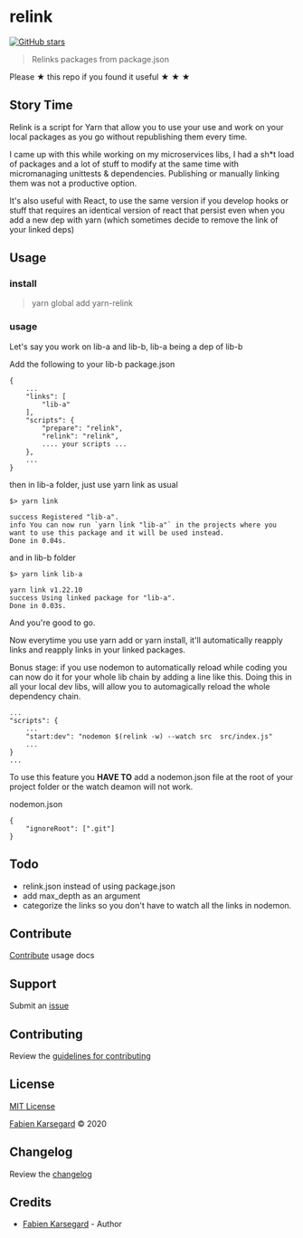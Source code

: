 # relink

[![GitHub stars](https://img.shields.io/github/stars/fdt2k/relink.svg?style=social&label=Stars)](https://github.com/fdt2k/relink)

> Relinks packages from package.json

Please ★ this repo if you found it useful ★ ★ ★


## Story Time


Relink is a script for Yarn that allow you to use your use and work on your local packages as you go without republishing them every time.

I came up with this while working on my microservices libs, I had a sh*t load of packages and a lot of stuff to modify at the same time with micromanaging unittests & dependencies. Publishing or manually linking them was not a productive option.

It's also useful with React, to use the same version if you develop hooks or stuff that requires an identical version of react that persist even when you add a new dep with yarn (which sometimes decide to remove the link of your linked deps)

## Usage


### install 

> yarn global add yarn-relink


### usage

Let's say you work on lib-a and lib-b, lib-a being a dep of lib-b


Add the following to your lib-b package.json

    {
        ... 
        "links": [
            "lib-a"
        ],
        "scripts": {
            "prepare": "relink",
            "relink": "relink",
            .... your scripts ... 
        },
        ...
    }


then in lib-a folder, just use yarn link as usual

    $> yarn link 

    success Registered "lib-a".
    info You can now run `yarn link "lib-a"` in the projects where you want to use this package and it will be used instead.
    Done in 0.04s.


and in lib-b folder 
    
    $> yarn link lib-a
    
    yarn link v1.22.10
    success Using linked package for "lib-a".
    Done in 0.03s.


And you're good to go. 

Now everytime you use yarn add or yarn install, it'll automatically reapply links and reapply links in your linked packages.



Bonus stage: if you use nodemon  to automatically reload while coding you can now do it for your whole lib chain by adding a line like this. Doing this in all your local dev libs, will allow you to automagically reload the whole dependency chain. 

    ...
    "scripts": {
        ...
        "start:dev": "nodemon $(relink -w) --watch src  src/index.js"
        ...
    }
    ...


To use this feature you **HAVE TO** add a nodemon.json file at the root of your project folder or the watch deamon will not work. 

nodemon.json

    {
        "ignoreRoot": [".git"]
    }


## Todo

* relink.json instead of using package.json
* add max_depth as an argument
* categorize the links so you don't have to watch all the links in nodemon.



## Contribute

[Contribute](https://github.com/fdt2k/relink/blob/master/CONTRIBUTING.md) usage docs


## Support

Submit an [issue](https://github.com/fdt2k/relink/issues/new)

## Contributing

Review the [guidelines for contributing](https://github.com/fdt2k/relink/blob/master/CONTRIBUTING.md)


## License

[MIT License](https://github.com/fdt2k/relink/blob/master/LICENSE)

[Fabien Karsegard](https://geekagency.ch) © 2020


## Changelog

Review the [changelog](https://github.com/fdt2k/relink/blob/master/CHANGELOG.md)


## Credits

* [Fabien Karsegard](https://www.geekagency.ch) - Author
